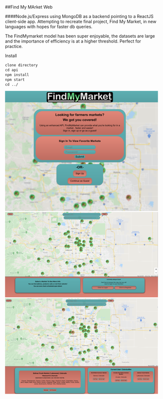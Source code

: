 ##Find My MArket Web

####Node.js/Express using MongoDB as a backend pointing to a ReactJS client-side app.
Attempting to recreate final project, Find My Market, in new languages with hopes for faster db queries. 

The FindMymarket model has been super enjoyable, the datasets are large and the importance of efficiency is at a higher threshold. Perfect for practice.


Install
```
clone directory
cd api
npm install
npm start
cd ../
```
<img src="/client/public/readme_images/image_1.png" alt="drawing" width="800"/>
<img src="/client/public/readme_images/image_2.png" alt="drawing" width="800"/>
<img src="/client/public/readme_images/image_3.png" alt="drawing" width="800"/>
